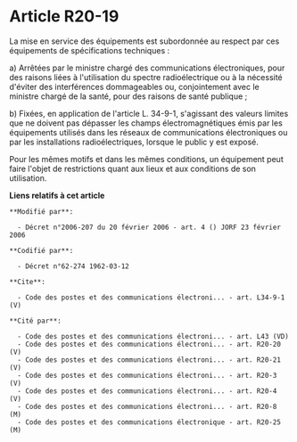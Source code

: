 # Article R20-19

La mise en service des équipements est subordonnée au respect par ces équipements de spécifications techniques : 

a) Arrêtées par le ministre chargé des communications électroniques, pour des raisons liées à l'utilisation du spectre
radioélectrique ou à la nécessité d'éviter des interférences dommageables ou, conjointement avec le ministre chargé de la
santé, pour des raisons de santé publique ; 

b) Fixées, en application de l'article L. 34-9-1, s'agissant des valeurs limites que ne doivent pas dépasser les champs
électromagnétiques émis par les équipements utilisés dans les réseaux de communications électroniques ou par les
installations radioélectriques, lorsque le public y est exposé. 

Pour les mêmes motifs et dans les mêmes conditions, un équipement peut faire l'objet de restrictions quant aux lieux et aux
conditions de son utilisation.

**Liens relatifs à cet article**

	**Modifié par**:

	  - Décret n°2006-207 du 20 février 2006 - art. 4 () JORF 23 février 2006

	**Codifié par**:

	  - Décret n°62-274 1962-03-12

	**Cite**:

	  - Code des postes et des communications électroni... - art. L34-9-1 (V)

	**Cité par**:

	  - Code des postes et des communications électroni... - art. L43 (VD)
	  - Code des postes et des communications électroni... - art. R20-20 (V)
	  - Code des postes et des communications électroni... - art. R20-21 (V)
	  - Code des postes et des communications électroni... - art. R20-3 (V)
	  - Code des postes et des communications électroni... - art. R20-4 (V)
	  - Code des postes et des communications électroni... - art. R20-8 (M)
	  - Code des postes et des communications électronique - art. R20-25 (M)
